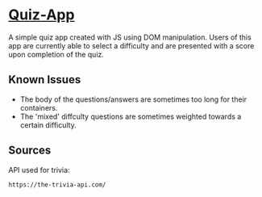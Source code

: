 # [Quiz-App](https://alxjnr.github.io/quiz-app/)

A simple quiz app created with JS using DOM manipulation. Users of this app are currently able to select a difficulty and are presented with a score upon completion of the quiz.

## Known Issues

- The body of the questions/answers are sometimes too long for their containers.
- The 'mixed' diffculty questions are sometimes weighted towards a certain difficulty.

## Sources

API used for trivia:

`https://the-trivia-api.com/`
